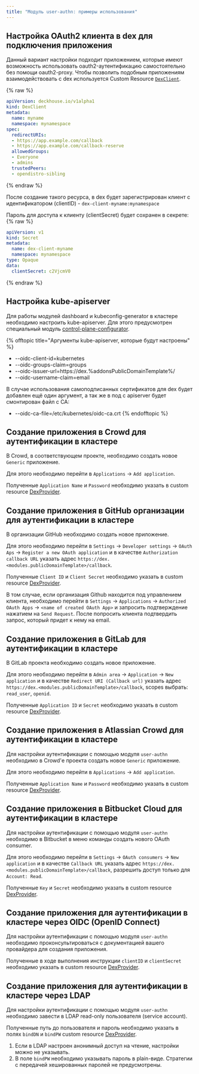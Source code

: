 ```yaml
---
title: "Модуль user-authn: примеры использования"
---
```


## Настройка OAuth2 клиента в dex для подключения приложения

Данный вариант настройки подходит приложением, которые имеют возможность использовать oauth2-аутентификацию самостоятельно без помощи oauth2-proxy.
Чтобы позволить подобным приложениям взаимодействовать с dex используется Custom Resource [`DexClient`](cr.html#dexclient).

{% raw %}
```yaml
apiVersion: deckhouse.io/v1alpha1
kind: DexClient
metadata:
  name: myname
  namespace: mynamespace
spec:
  redirectURIs:
  - https://app.example.com/callback
  - https://app.example.com/callback-reserve
  allowedGroups:
  - Everyone
  - admins
  trustedPeers:
  - opendistro-sibling
```
{% endraw %}

После создание такого ресурса, в dex будет зарегистрирован клиент с идентификатором (clientID) - `dex-client-myname:mynamespace`

Пароль для доступа к клиенту (clientSecret) будет сохранен в секрете:
{% raw %}
```yaml
apiVersion: v1
kind: Secret
metadata:
  name: dex-client-myname
  namespace: mynamespace
type: Opaque
data:
  clientSecret: c2VjcmV0
```
{% endraw %}

## Настройка kube-apiserver

Для работы модулей dashboard и kubeconfig-generator в кластере необходимо настроить kube-apiserver. Для этого предусмотрен специальный модуль [control-plane-configurator](/modules/160-control-plane-configurator/).

{% offtopic title="Аргументы kube-apiserver, которые будут настроены" %}

* --oidc-client-id=kubernetes
* --oidc-groups-claim=groups
* --oidc-issuer-url=https://dex.%addonsPublicDomainTemplate%/
* --oidc-username-claim=email

В случае использования самоподписанных сертификатов для dex будет добавлен ещё один аргумент, а так же в под с apiserver будет смонтирован файл с CA:

* --oidc-ca-file=/etc/kubernetes/oidc-ca.crt
{% endofftopic %}

## Создание приложения в Crowd для аутентификации в кластере

В Crowd, в соответствующем проекте, необходимо создать новое `Generic` приложение.

Для этого необходимо перейти в `Applications` -> `Add application`.

Полученные `Application Name` и `Password` необходимо указать в custom resource [DexProvider](cr.html#dexprovider).

## Создание приложения в GitHub организации для аутентификации в кластере

В организации GitHub необходимо создать новое приложение.

Для этого необходимо перейти в `Settings` -> `Developer settings` -> `OAuth Aps` -> `Register a new OAuth application` и в качестве `Authorization callback URL` указать адрес `https://dex.<modules.publicDomainTemplate>/callback`.

Полученные `Client ID` и `Client Secret` необходимо указать в custom resource [DexProvider](cr.html#dexprovider).

В том случае, если организация Github находится под управлением клиента, необходимо перейти в `Settings` -> `Applications` -> `Authorized OAuth Apps` -> `<name of created OAuth App>` и запросить подтверждение нажатием на `Send Request`. После попросить клиента подтвердить запрос, который придет к нему на email.

## Создание приложения в GitLab для аутентификации в кластере

В GitLab проекта необходимо создать новое приложение.

Для этого необходимо перейти в `Admin area` -> `Application` -> `New application` и в качестве `Redirect URI (Callback url)` указать адрес `https://dex.<modules.publicDomainTemplate>/callback`, scopes выбрать: `read_user`, `openid`.

Полученные `Application ID` и `Secret` необходимо указать в custom resource [DexProvider](cr.html#dexprovider).

## Создание приложения в Atlassian Crowd для аутентификации в кластере

Для настройки аутентификации с помощью модуля `user-authn` необходимо в Crowd'е проекта создать новое `Generic` приложение.

Для этого необходимо перейти в `Applications` -> `Add application`.

Полученные `Application Name` и `Password`  необходимо указать в custom resource [DexProvider](cr.html#dexprovider).

## Создание приложения в Bitbucket Cloud для аутентификации в кластере

Для настройки аутентификации с помощью модуля `user-authn` необходимо в Bitbucket в меню команды создать нового OAuth consumer.

Для этого необходимо перейти в `Settings` -> `OAuth consumers` -> `New application` и в качестве `Callback URL` указать адрес `https://dex.<modules.publicDomainTemplate>/callback`, разрешить доступ только для `Account: Read`.

Полученные `Key` и `Secret` необходимо указать в custom resource [DexProvider](cr.html#dexprovider).

## Создание приложения для аутентификации в кластере через OIDC (OpenID Connect)

Для настройки аутентификации с помощью модуля `user-authn` необходимо проконсультироваться с документацией
вашего провайдера для создания приложения.

Полученные в ходе выполнения инструкции `clientID` и `clientSecret` необходимо указать в custom resource [DexProvider](cr.html#dexprovider).

## Создание приложения для аутентификации в кластере через LDAP

Для настройки аутентификации с помощью модуля `user-authn` необходимо завести в LDAP read-only пользователя (service account).

Полученные путь до пользователя и пароль необходимо указать в полях `bindDN` и `bindPW` custom resource [DexProvider](cr.html#dexprovider).
1. Если в LDAP настроен анонимный доступ на чтение, настройки можно не указывать.
2. В поле `bindPW` необходимо указывать пароль в plain-виде. Стратегии с передачей хешированных паролей не предусмотрены.


<!--## Connect an authentication provider using config values-->
<!--## Create static users using User CRD-->
<!--## Deploy DexAuthenticator CRD leads to the creation of oauth2 proxy Deployment with various parameters, Ingress, Service and Oauth2 client for accessing dex-->
<!--## Specifying Atlassian Crowd provider with enableBasicAuth option set to true leads to the creation of Deployment with crowd-basic-auth-proxy-->
<!--## Enabling of publishAPI option leads to the creation of Ingress object for apiserver connection with desired ingress-shim annotation-->
<!--## Switching on Control Plane Configurator for the module should add special Configmap to the cluster and generate necessary values-->
<!--## Specifying KubeconfigGenerator in module settings adds parameters to KubeconfigGenerator Configmap-->
<!--## Deploy of DexClient CRD must register oauth2 client entry to dex.-->

